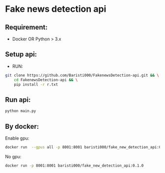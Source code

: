 # Fake news detection api

## Requirement:

- Docker OR Python > 3.x

## Setup api:

- RUN:

```bash
git clone https://github.com/Baristi000/FakenewsDetection-api.git && \
    cd FakenewsDetection-api && \
    pip install -r r.txt
```

## Run api:

```bash
python main.py
```

## By docker:

Enable gpu:

```bash
docker run  --gpus all -p 8001:8001 baristi000/fake_new_detection_api:0.1.0
```

No gpu:

```bash
docker run -p 8001:8001 baristi000/fake_new_detection_api:0.1.0
```
